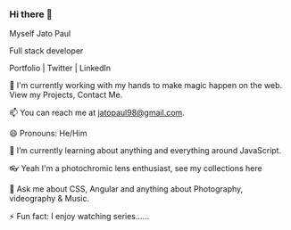### Hi there 👋

Myself Jato Paul

Full stack developer

Portfolio | Twitter | LinkedIn

💫 I'm currently working with my hands to make magic happen on the web. View my Projects, Contact Me.

📫 You can reach me at jatopaul98@gmail.com.

😄 Pronouns: He/Him

🌱 I’m currently learning about anything and everything around JavaScript.

👓 Yeah I'm a photochromic lens enthusiast, see my collections here

💬 Ask me about CSS, Angular and anything about Photography, videography & Music.

⚡ Fun fact: I enjoy watching series......
<!--
**Jatopaul98/Jatopaul98** is a ✨ _special_ ✨ repository because its `README.md` (this file) appears on your GitHub profile.

Here are some ideas to get you started:

- 🔭 I’m currently working on ...
- 🌱 I’m currently learning ...
- 👯 I’m looking to collaborate on ...
- 🤔 I’m looking for help with ...
- 💬 Ask me about ...
- 📫 How to reach me: ...
- 😄 Pronouns: ...
- ⚡ Fun fact: ...
-->

